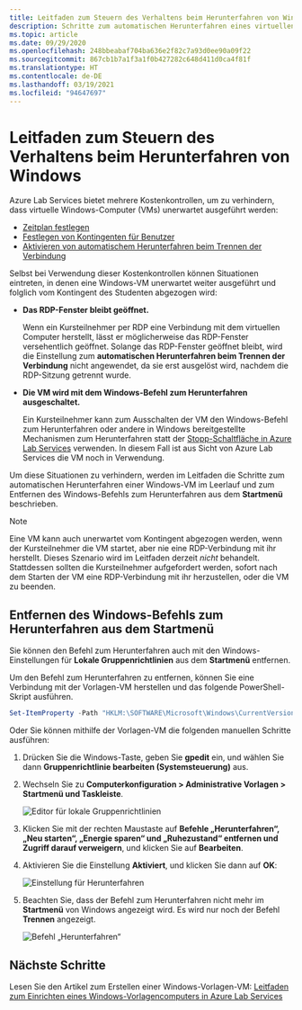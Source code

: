 ```yaml
---
title: Leitfaden zum Steuern des Verhaltens beim Herunterfahren von Windows in Azure Lab Services | Microsoft-Dokumentation
description: Schritte zum automatischen Herunterfahren eines virtuellen Windows-Computers, der sich im Leerlauf befindet, und zum Entfernen des Windows-Befehls zum Herunterfahren.
ms.topic: article
ms.date: 09/29/2020
ms.openlocfilehash: 248bbeabaf704ba636e2f82c7a93d0ee90a09f22
ms.sourcegitcommit: 867cb1b7a1f3a1f0b427282c648d411d0ca4f81f
ms.translationtype: HT
ms.contentlocale: de-DE
ms.lasthandoff: 03/19/2021
ms.locfileid: "94647697"
---
```

# <a name="guide-to-controlling-windows-shutdown-behavior"></a>Leitfaden zum Steuern des Verhaltens beim Herunterfahren von Windows

Azure Lab Services bietet mehrere Kostenkontrollen, um zu verhindern, dass virtuelle Windows-Computer (VMs) unerwartet ausgeführt werden:
 - [Zeitplan festlegen](./tutorial-setup-classroom-lab.md#set-a-schedule-for-the-lab)
 - [Festlegen von Kontingenten für Benutzer](./how-to-configure-student-usage.md#set-quotas-for-users)
 - [Aktivieren von automatischem Herunterfahren beim Trennen der Verbindung](./how-to-enable-shutdown-disconnect.md)

Selbst bei Verwendung dieser Kostenkontrollen können Situationen eintreten, in denen eine Windows-VM unerwartet weiter ausgeführt und folglich vom Kontingent des Studenten abgezogen wird:

- **Das RDP-Fenster bleibt geöffnet.**
  
    Wenn ein Kursteilnehmer per RDP eine Verbindung mit dem virtuellen Computer herstellt, lässt er möglicherweise das RDP-Fenster versehentlich geöffnet.  Solange das RDP-Fenster geöffnet bleibt, wird die Einstellung zum **automatischen Herunterfahren beim Trennen der Verbindung** nicht angewendet, da sie erst ausgelöst wird, nachdem die RDP-Sitzung getrennt wurde.

- **Die VM wird mit dem Windows-Befehl zum Herunterfahren ausgeschaltet.**
  
    Ein Kursteilnehmer kann zum Ausschalten der VM den Windows-Befehl zum Herunterfahren oder andere in Windows bereitgestellte Mechanismen zum Herunterfahren statt der [Stopp-Schaltfläche in Azure Lab Services](./how-to-use-classroom-lab.md#start-or-stop-the-vm) verwenden.  In diesem Fall ist aus Sicht von Azure Lab Services die VM noch in Verwendung.
    
Um diese Situationen zu verhindern, werden im Leitfaden die Schritte zum automatischen Herunterfahren einer Windows-VM im Leerlauf und zum Entfernen des Windows-Befehls zum Herunterfahren aus dem **Startmenü** beschrieben.  

> [!NOTE]
> Eine VM kann auch unerwartet vom Kontingent abgezogen werden, wenn der Kursteilnehmer die VM startet, aber nie eine RDP-Verbindung mit ihr herstellt.  Dieses Szenario wird im Leitfaden derzeit *nicht* behandelt.  Stattdessen sollten die Kursteilnehmer aufgefordert werden, sofort nach dem Starten der VM eine RDP-Verbindung mit ihr herzustellen, oder die VM zu beenden.

## <a name="remove-windows-shutdown-command-from-start-menu"></a>Entfernen des Windows-Befehls zum Herunterfahren aus dem Startmenü

Sie können den Befehl zum Herunterfahren auch mit den Windows-Einstellungen für **Lokale Gruppenrichtlinien** aus dem **Startmenü** entfernen.

Um den Befehl zum Herunterfahren zu entfernen, können Sie eine Verbindung mit der Vorlagen-VM herstellen und das folgende PowerShell-Skript ausführen.

```powershell
Set-ItemProperty -Path "HKLM:\SOFTWARE\Microsoft\Windows\CurrentVersion\Policies\Explorer" -Name "HidePowerOptions" -Value 1 -Force
```

Oder Sie können mithilfe der Vorlagen-VM die folgenden manuellen Schritte ausführen:

1. Drücken Sie die Windows-Taste, geben Sie **gpedit** ein, und wählen Sie dann **Gruppenrichtlinie bearbeiten (Systemsteuerung)** aus.

1. Wechseln Sie zu **Computerkonfiguration > Administrative Vorlagen > Startmenü und Taskleiste**.  

    ![Editor für lokale Gruppenrichtlinien](./media/how-to-windows-shutdown/group-policy-shutdown.png)

1. Klicken Sie mit der rechten Maustaste auf **Befehle „Herunterfahren“, „Neu starten“, „Energie sparen“ und „Ruhezustand“ entfernen und Zugriff darauf verweigern**, und klicken Sie auf **Bearbeiten**.

1. Aktivieren Sie die Einstellung **Aktiviert**, und klicken Sie dann auf **OK**:
 
   ![Einstellung für Herunterfahren](./media/how-to-windows-shutdown/edit-shutdown.png)

1. Beachten Sie, dass der Befehl zum Herunterfahren nicht mehr im **Startmenü** von Windows angezeigt wird. Es wird nur noch der Befehl **Trennen** angezeigt.

    ![Befehl „Herunterfahren“](./media/how-to-windows-shutdown/start-menu.png)

## <a name="next-steps"></a>Nächste Schritte
Lesen Sie den Artikel zum Erstellen einer Windows-Vorlagen-VM: [Leitfaden zum Einrichten eines Windows-Vorlagencomputers in Azure Lab Services](how-to-prepare-windows-template.md)